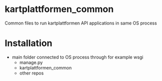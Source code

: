 # kartplattformen_common
Common files to run kartplattformen API applications in same OS process
# Installation
- main folder connected to OS process through for example wsgi
  - manage.py
  - kartplattformen_common
  - other repos
